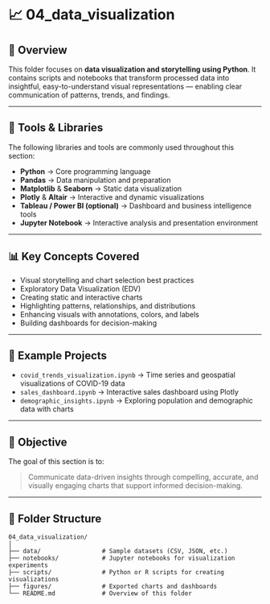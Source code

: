 # 📈 04_data_visualization

## 📘 Overview

This folder focuses on **data visualization and storytelling using Python**.
It contains scripts and notebooks that transform processed data into insightful, easy-to-understand visual representations — enabling clear communication of patterns, trends, and findings.

---

## 🧰 Tools & Libraries

The following libraries and tools are commonly used throughout this section:

* **Python** → Core programming language
* **Pandas** → Data manipulation and preparation
* **Matplotlib** & **Seaborn** → Static data visualization
* **Plotly** & **Altair** → Interactive and dynamic visualizations
* **Tableau / Power BI (optional)** → Dashboard and business intelligence tools
* **Jupyter Notebook** → Interactive analysis and presentation environment

---

## 📊 Key Concepts Covered

* Visual storytelling and chart selection best practices
* Exploratory Data Visualization (EDV)
* Creating static and interactive charts
* Highlighting patterns, relationships, and distributions
* Enhancing visuals with annotations, colors, and labels
* Building dashboards for decision-making

---

## 🧪 Example Projects

* `covid_trends_visualization.ipynb` → Time series and geospatial visualizations of COVID-19 data
* `sales_dashboard.ipynb` → Interactive sales dashboard using Plotly
* `demographic_insights.ipynb` → Exploring population and demographic data with charts

---

## 🚀 Objective

The goal of this section is to:

> Communicate data-driven insights through compelling, accurate, and visually engaging charts that support informed decision-making.

---

## 📁 Folder Structure

```
04_data_visualization/
│
├── data/                 # Sample datasets (CSV, JSON, etc.)
├── notebooks/            # Jupyter notebooks for visualization experiments
├── scripts/              # Python or R scripts for creating visualizations
├── figures/              # Exported charts and dashboards
└── README.md             # Overview of this folder
```

